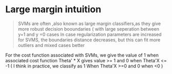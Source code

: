 # Large margin intuition

> SVMs are often ,also known as large margin classifiers,as they give more robust decision booundaries ( with large seperation between y=1 and y =0 cases
> In case regularization parameters are increased for SVMS, the boundaries distance decreases, but this can fit more outliers and mixed cases better

For the cost function associated with SVMs, we give the value of 1 when associated cost function Theta' \* X gives value >= 1 and 0 when Theta'X <= -1 ( I think in practice, we classify as 1 When Theta'X >=0 and 0 when <0 )
